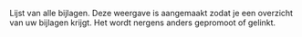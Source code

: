 Lijst van alle bijlagen. Deze weergave is aangemaakt zodat je een overzicht van uw bijlagen krijgt. Het wordt nergens anders gepromoot of gelinkt.